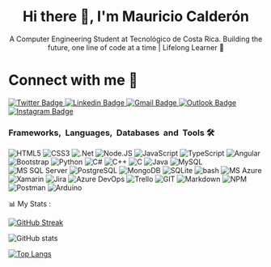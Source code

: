 <h1 align="center">Hi there 👋, I'm Mauricio Calderón</h1>
<p align="center">A Computer Engineering Student at Tecnológico de Costa Rica. Building the future, one line of code at a time | Lifelong Learner 🚀</p>


<div id="badges">
    <h1>Connect with me 🔗</h1>
    <a href="https://x.com/mau1412261" target="_blank">
        <img src="https://img.shields.io/badge/Twitter-1DA1F2?style=for-the-badge&logo=twitter&logoColor=white"
            alt="Twitter Badge" />
    </a>
    <a href="https://www.linkedin.com/in/mauricio-calderon-chavarria/" target="_blank">
        <img src="https://img.shields.io/badge/LinkedIn-0077B5?style=for-the-badge&logo=linkedin&logoColor=white" 
            alt="Linkedin Badge" />
    </a>
    <a href="mau141226@gmail.com" target="_blank">
        <img src="https://img.shields.io/badge/Gmail-D14836?style=for-the-badge&logo=gmail&logoColor=white"
            alt="Gmail Badge" />
    </a>
    </a>
    <a href="mauriciocalderonchavarria@outlook.com" target="_blank">
        <img src="https://img.shields.io/badge/Microsoft_Outlook-0078D4?style=for-the-badge&logo=microsoft-outlook&logoColor=white"
            alt="Outlook Badge" />
    </a>
    <a href="https://www.instagram.com/mau_1434/" target="_blank">
        <img src="https://img.shields.io/badge/Instagram-E4405F?style=for-the-badge&logo=instagram&logoColor=white"
            alt="Instagram Badge" />
    </a>


</div>

<h3>Frameworks,&nbsp;&nbsp;Languages,&nbsp;&nbsp;Databases&nbsp;&nbsp;and&nbsp;&nbsp;Tools 🛠️&nbsp;&nbsp;</h3>

  <p align="left"> 
      <a > <img src="https://img.shields.io/badge/HTML5-E34F26?style=for-the-badge&logo=html5&logoColor=white" alt="HTML5" /> </a>
      <a > <img src="https://img.shields.io/badge/CSS3-1572B6?style=for-the-badge&logo=css3&logoColor=white"alt="CSS3" /> </a>
      <a > <img src="https://img.shields.io/badge/.NET-512BD4.svg?style=for-the-badge&logo=dotnet&logoColor=white"alt=".Net" /> </a>
      <a > <img src="https://img.shields.io/badge/Node.js-43853D?style=for-the-badge&logo=node.js&logoColor=white" alt="Node.JS" /> </a>
      <a > <img src="https://img.shields.io/badge/JavaScript-323330?style=for-the-badge&logo=javascript&logoColor=F7DF1E" alt="JavaScript" /> </a>
      <a > <img src="https://img.shields.io/badge/TypeScript-007ACC?style=for-the-badge&logo=typescript&logoColor=white" alt="TypeScript"/> </a>
      <a > <img src="https://img.shields.io/badge/Angular-DD0031?style=for-the-badge&logo=angular&logoColor=white" alt="Angular" /> </a>
      <a > <img src="https://img.shields.io/badge/Bootstrap-563D7C?style=for-the-badge&logo=bootstrap&logoColor=white" alt="Bootstrap"/> </a>
      <a > <img src="https://img.shields.io/badge/Python-14354C?style=for-the-badge&logo=python&logoColor=white" alt="Python" /> </a>
      <a > <img src="https://img.shields.io/badge/C%23-239120?style=for-the-badge&logo=c-sharp&logoColor=white" alt="C#" /> </a>
      <a > <img src="https://img.shields.io/badge/C%2B%2B-00599C?style=for-the-badge&logo=c%2B%2B&logoColor=white"alt="C++" /> </a>
      <a > <img src="https://img.shields.io/badge/C-00599C?style=for-the-badge&logo=c&logoColor=white" alt="C" /> </a>
      <a > <img src="https://img.shields.io/badge/Java-ED8B00?style=for-the-badge&logo=openjdk&logoColor=white" alt="Java" /> </a>
      <a > <img src="https://img.shields.io/badge/MySQL-00000F?style=for-the-badge&logo=mysql&logoColor=white" alt="MySQL" /> </a>
      <a > <img src="https://img.shields.io/badge/Microsoft%20SQL%20Server-CC2927.svg?style=for-the-badge&logo=Microsoft-SQL-Server&logoColor=white" alt="MS SQL Server" /> </a>
      <a > <img src="https://img.shields.io/badge/PostgreSQL-316192?style=for-the-badge&logo=postgresql&logoColor=white" alt="PostgreSQL" /> </a>
      <a > <img src="https://img.shields.io/badge/MongoDB-4EA94B?style=for-the-badge&logo=mongodb&logoColor=white" alt="MongoDB" /> </a>
      <a > <img src="https://img.shields.io/badge/SQLite-07405E?style=for-the-badge&logo=sqlite&logoColor=white" alt="SQLite"/> </a>
      <a > <img src="https://img.shields.io/badge/Oracle-F80000?style=for-the-badge&logo=oracle&logoColor=black" alt="bash" /> </a>
      <a > <img src="https://img.shields.io/badge/Microsoft_Azure-0089D6?style=for-the-badge&logo=microsoft-azure&logoColor=white" alt="MS Azure" /> </a>
      <a > <img src="https://img.shields.io/badge/Xamarin-3498DB?style=for-the-badge&logo=xamarin&logoColor=white" alt="Xamarin" /> </a>
      <a > <img src="https://img.shields.io/badge/Jira-0052CC?style=for-the-badge&logo=Jira&logoColor=white" alt="Jira" /> </a>
      <a > <img src="https://img.shields.io/badge/Azure%20DevOps-0078D7.svg?style=for-the-badge&logo=Azure-DevOps&logoColor=white" alt="Azure DevOps"/> </a>
      <a > <img src="https://img.shields.io/badge/Trello-0052CC?style=for-the-badge&logo=trello&logoColor=Trello" alt="Trello"/> </a>
      <a > <img src="https://img.shields.io/badge/GIT-E44C30?style=for-the-badge&logo=git&logoColor=white" alt="GIT" /> </a>
      <a > <img src="https://img.shields.io/badge/Markdown-000000?style=for-the-badge&logo=markdown&logoColor=white" alt="Markdown" /> </a>
      <a > <img src="https://img.shields.io/badge/npm-CB3837.svg?style=for-the-badge&logo=npm&logoColor=white" alt="NPM" /> </a>
      <a > <img src="https://img.shields.io/badge/Postman-FF6C37.svg?style=for-the-badge&logo=Postman&logoColor=white" alt="Postman" /> </a>
      <a > <img src="https://img.shields.io/badge/Arduino-00979D?style=for-the-badge&logo=Arduino&logoColor=white" alt="Arduino" /> </a>
      

<div>
📊 My Stats :

[![GitHub Streak](http://github-readme-streak-stats.herokuapp.com?user=MAU143429&theme=dark&hide_border=true)](https://git.io/streak-stats)

![GitHub stats](https://github-readme-stats.vercel.app/api?username=MAU143429&show_icons=true&theme=radical)

[![Top Langs](https://github-readme-stats.vercel.app/api/top-langs/?username=MAU143429&theme=tokyonight)](https://github.com/anuraghazra/github-readme-stats)
